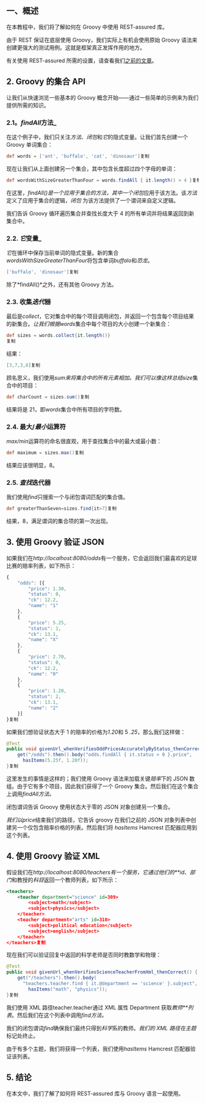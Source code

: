 ## 一、概述

在本教程中，我们将了解如何在 Groovy 中使用 REST-assured 库。

由于 REST 保证在底层使用 Groovy，我们实际上有机会使用原始 Groovy 语法来创建更强大的测试用例。这就是框架真正发挥作用的地方。

有关使用 REST-assured 所需的设置，请查看我们[之前的文章](https://www.baeldung.com/rest-assured-tutorial)。

## **2. Groovy 的集合 API**

让我们从快速浏览一些基本的 Groovy 概念开始——通过一些简单的示例来为我们提供所需的知识。

### **2.1。*findAll*方法_**

在这个例子中，我们只关注*方法*、*闭包*和*它*的隐式变量。让我们首先创建一个 Groovy 单词集合：

```groovy
def words = ['ant', 'buffalo', 'cat', 'dinosaur']复制
```

现在让我们从上面创建另一个集合，其中包含长度超过四个字母的单词：

```groovy
def wordsWithSizeGreaterThanFour = words.findAll { it.length() > 4 }复制
```

在这里，*findAll()*是一个应用于集合的方法，其中一个*闭包*应用于该方法。该*方法*定义了应用于集合的逻辑，*闭包*
为该方法提供了一个谓词来自定义逻辑。

我们告诉 Groovy 循环遍历集合并查找长度大于 4 的所有单词并将结果返回到新集合中。

### **2.2. *它*变量_**

*它*在循环中保存当前单词的隐式变量。新的集合*wordsWithSizeGreaterThanFour*将包含单词*buffalo*和*恐龙*。

```groovy
['buffalo', 'dinosaur']复制
```

除了*findAll()*之外，还有其他 Groovy 方法。

### **2.3. 收集*迭代*器**

最后是*collect*，它对集合中的每个项目调用闭包，并返回一个包含每个项目结果的新集合。*让我们根据words*集合中每个项目的大小创建一个新集合：

```groovy
def sizes = words.collect{it.length()}
复制
```

结果：

```groovy
[3,7,3,8]复制
```

顾名思义，我们使用*sum来将集合中的所有元素相加。*我们可以像这样总结*size*集合中的项目：

```groovy
def charCount = sizes.sum()复制
```

结果将是 21，即*words*集合中所有项目的字符数。

### **2.4. 最大/*最小*运算符**

*max/min*运算符的命名很直观，用于查找集合中的最大或最小数：

```groovy
def maximum = sizes.max()复制
```

结果应该很明显，8。

### **2.5. *查找*迭代器**

我们使用*find*只搜索一个与闭包谓词匹配的集合值。

```groovy
def greaterThanSeven=sizes.find{it>7}复制
```

结果，8，满足谓词的集合项的第一次出现。

## **3. 使用 Groovy 验证 JSON**

如果我们在*http://localhost:8080/odds*有一个服务，它会返回我们最喜欢的足球比赛的赔率列表，如下所示：

```javascript
{
    "odds": [{
        "price": 1.30,
        "status": 0,
        "ck": 12.2,
        "name": "1"
    },
    {
        "price": 5.25,
        "status": 1,
        "ck": 13.1,
        "name": "X"
    },
    {
        "price": 2.70,
        "status": 0,
        "ck": 12.2,
        "name": "0"
    },
    {
        "price": 1.20,
        "status": 2,
        "ck": 13.1,
        "name": "2"
    }]
}复制
```

如果我们想验证状态大于 1 的赔率的价格为*1.20*和 5 *.25*，那么我们这样做：

```java
@Test
public void givenUrl_whenVerifiesOddPricesAccuratelyByStatus_thenCorrect() {
    get("/odds").then().body("odds.findAll { it.status > 0 }.price",
      hasItems(5.25f, 1.20f));
}复制
```

这里发生的事情是这样的；我们使用 Groovy 语法来加载关键*赔率*下的 JSON 数组。由于它有多个项目，因此我们获得了一个 Groovy
集合。然后我们在这个集合上调用*findAll方法。*

闭包谓词告诉 Groovy 使用状态大于零的 JSON 对象创建另一个集合。

*我们以price*结束我们的路径，它告诉 groovy 在我们之前的 JSON 对象列表中创建另一个仅包含赔率价格的列表。然后我们将
*hasItems* Hamcrest 匹配器应用到这个列表。

## **4. 使用 Groovy 验证 XML**

假设我们在*http://localhost:8080/teachers有一个服务，它通过他们的**id*、*部门*和教授的*科目*返回一个教师列表，如下所示：

```xml
<teachers>
    <teacher department="science" id=309>
        <subject>math</subject>
        <subject>physics</subject>
    </teacher>
    <teacher department="arts" id=310>
        <subject>political education</subject>
        <subject>english</subject>
    </teacher>
</teachers>复制
```

现在我们可以验证回复中返回的科学老师是否同时教数学和物理：

```java
@Test
public void givenUrl_whenVerifiesScienceTeacherFromXml_thenCorrect() {
    get("/teachers").then().body(
      "teachers.teacher.find { it.@department == 'science' }.subject",
        hasItems("math", "physics"));
}复制
```

我们使用 XML 路径teacher.teacher通过 XML 属性 Department 获取*教师**列表*。然后我们在这个列表中调用*find方法。*

我们的闭包谓词*find*确保我们最终只得到*科学*系的教师。*我们的 XML 路径在主题*标记处终止。

由于有多个主题，我们将获得一个列表，我们使用*hasItems* Hamcrest 匹配器验证该列表。

## 5. 结论

在本文中，我们了解了如何将 REST-assured 库与 Groovy 语言一起使用。